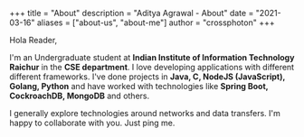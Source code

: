 +++
title = "About"
description = "Aditya Agrawal - About"
date = "2021-03-16"
aliases = ["about-us", "about-me"]
author = "crossphoton"
+++

Hola Reader,

I'm an Undergraduate student at **Indian Institute of Information Technology Raichur** in the **CSE department**. I love developing applications with different different frameworks. I've done projects in **Java, C, NodeJS (JavaScript), Golang, Python** and have worked with technologies like **Spring Boot, CockroachDB, MongoDB** and others.

I generally explore technologies around networks and data transfers. I'm happy to collaborate with you. Just ping me.
